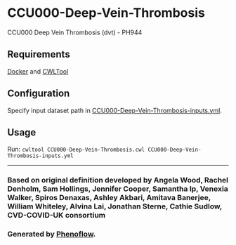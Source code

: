 # CCU000-Deep-Vein-Thrombosis

CCU000 Deep Vein Thrombosis (dvt) - PH944

## Requirements

[Docker](https://docs.docker.com/install/) and [CWLTool](https://github.com/common-workflow-language/cwltool#install)

## Configuration

Specify input dataset path in [CCU000-Deep-Vein-Thrombosis-inputs.yml](CCU000-Deep-Vein-Thrombosis-inputs.yml).

## Usage

Run: `cwltool CCU000-Deep-Vein-Thrombosis.cwl CCU000-Deep-Vein-Thrombosis-inputs.yml`

***

### Based on original definition developed by Angela Wood, Rachel Denholm, Sam Hollings, Jennifer Cooper, Samantha Ip, Venexia Walker, Spiros Denaxas, Ashley Akbari, Amitava Banerjee, William Whiteley, Alvina Lai, Jonathan Sterne, Cathie Sudlow, CVD-COVID-UK consortium
### Generated by [Phenoflow](https://kclhi.org/phenoflow).
